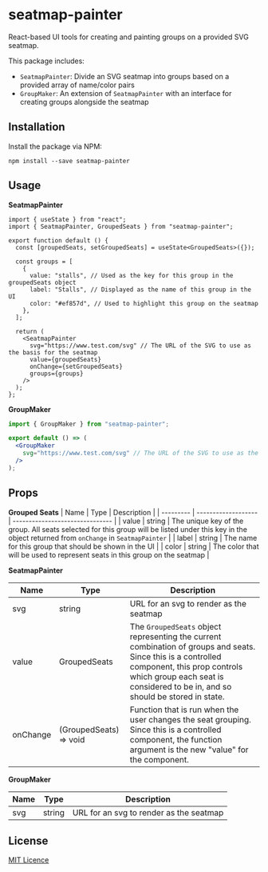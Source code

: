 # seatmap-painter

React-based UI tools for creating and painting groups on a provided SVG seatmap.

This package includes:

- `SeatmapPainter`: Divide an SVG seatmap into groups based on a provided array of name/color pairs
- `GroupMaker`: An extension of `SeatmapPainter` with an interface for creating groups alongside the seatmap

## Installation

Install the package via NPM:

```
npm install --save seatmap-painter
```

## Usage

**SeatmapPainter**

```tsx
import { useState } from "react";
import { SeatmapPainter, GroupedSeats } from "seatmap-painter";

export function default () {
  const [groupedSeats, setGroupedSeats] = useState<GroupedSeats>({});

  const groups = [
    {
      value: "stalls", // Used as the key for this group in the groupedSeats object
      label: "Stalls", // Displayed as the name of this group in the UI
      color: "#ef857d", // Used to highlight this group on the seatmap
    },
  ];

  return (
    <SeatmapPainter
      svg="https://www.test.com/svg" // The URL of the SVG to use as the basis for the seatmap
      value={groupedSeats}
      onChange={setGroupedSeats}
      groups={groups}
    />
  );
};
```

**GroupMaker**

```jsx
import { GroupMaker } from "seatmap-painter";

export default () => (
  <GroupMaker
    svg="https://www.test.com/svg" // The URL of the SVG to use as the basis for the seatmap
  />
);
```

## Props

**Grouped Seats**
| Name | Type | Description |
| --------- | ------------------- | ------------------------------- |
| value | string | The unique key of the group. All seats selected for this group will be listed under this key in the object returned from `onChange` in `SeatmapPainter` |
| label | string | The name for this group that should be shown in the UI |
| color | string | The color that will be used to represent seats in this group on the seatmap |

**SeatmapPainter**

| Name     | Type                   | Description                                                                                                                                                                                                                  |
| -------- | ---------------------- | ---------------------------------------------------------------------------------------------------------------------------------------------------------------------------------------------------------------------------- |
| svg      | string                 | URL for an svg to render as the seatmap                                                                                                                                                                                      |
| value    | GroupedSeats           | The `GroupedSeats` object representing the current combination of groups and seats. Since this is a controlled component, this prop controls which group each seat is considered to be in, and so should be stored in state. |
| onChange | (GroupedSeats) => void | Function that is run when the user changes the seat grouping. Since this is a controlled component, the function argument is the new "value" for the component.                                                              |

**GroupMaker**

| Name | Type   | Description                             |
| ---- | ------ | --------------------------------------- |
| svg  | string | URL for an svg to render as the seatmap |

## License

[MIT Licence](LICENSE.md)
